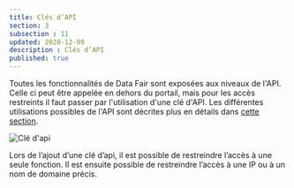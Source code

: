```yaml
---
title: Clés d’API
section: 3
subsection : 11
updated: 2020-12-09
description : Clés d’API
published: true
---
```



Toutes les fonctionnalités de Data Fair sont exposées aux niveaux de l'API. Celle ci peut être appelée en dehors du portail, mais pour les accès restreints il faut passer par l'utilisation d'une clé d'API. Les différentes utilisations possibles de l'API sont décrites plus en détails dans [cette section](./interoperate/api).

![Clé d'api](./images/functional-presentation//ajout-api.jpg)

Lors de l’ajout d’une clé d’api, il est possible de restreindre l’accès à une seule fonction. Il est ensuite possible de restreindre l’accès à une IP ou à un nom de domaine précis.
